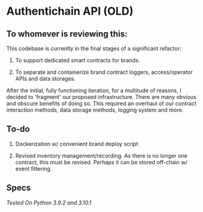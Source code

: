 # Authentichain API (OLD)
## To whomever is reviewing this:
This codebase is currently in the final stages of a significant refactor:

1) To support dedicated smart contracts for brands.

2) To separate and containerize brand contract loggers, access/operator APIs and data storages.

After the initial, fully functioning iteration, for a multitude of reasons, I decided to 'fragment' our proposed infrastructure. There are many obvious and obscure benefits of doing so. This required an overhaul of our contract interaction methods, data storage methods, logging system and more.

## To-do
1) Dockerization w/ convenient brand deploy script

2) Revised inventory management/recording. As there is no longer one contract, this must be revised. Perhaps it can be stored off-chain w/ event filtering.


## Specs
*Tested On Python 3.9.2 and 3.10.1*
